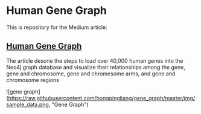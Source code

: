 # Human Gene Graph

This is repository for the Medium article:
## [Human Gene Graph](https://medium.com/@hongpingliang/visualize-clinical-data-in-graph-database-in-20-minutes-f4de223449a2)

The article descrie the steps to load over 40,000 human genes into the Neo4j graph database and visualize their relationships among the gene, gene and chromosome, gene and chromesome arms, and gene and chromosome regions

![gene graph] (https://raw.githubusercontent.com/hongpingliang/gene_graph/master/img/sample_data.png, "Gene Graph")









